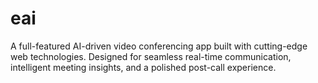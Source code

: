 # eai
A full-featured AI-driven video conferencing app built with cutting-edge web technologies. Designed for seamless real-time communication, intelligent meeting insights, and a polished post-call experience.
